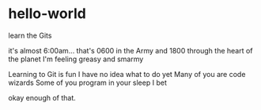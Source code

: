 # hello-world
learn the Gits

it's almost 6:00am...
that's 0600 in the Army
and 1800 through the heart of the planet
I'm feeling greasy and smarmy

Learning to Git is fun
I have no idea what to do yet
Many of you are code wizards
Some of you program in your sleep I bet

okay enough of that.
